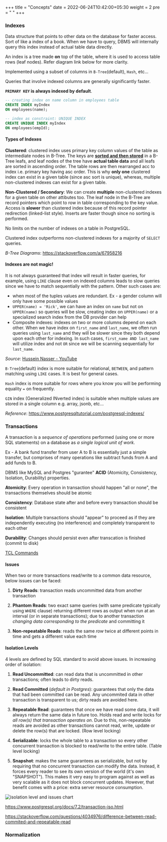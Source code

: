 +++
title = "Concepts"
date =  2022-06-24T10:42:00+05:30
weight = 2
pre = "<i class='fas fa-pen' style='color: white'></i> "
+++

### Indexes
Data structure that points to other data on the database for faster access. Sort of like a index of a book. When we have to query, DBMS will internally query this index instead of actual table data directly.

An index is a tree made **on** top of the table, where it is used to access table rows (leaf nodes). Refer diagram link below for more clarity.

Implemented using a subset of columns in `B-Tree`(default), `Hash`, etc...

Queries that involve indexed columns are generally significantly faster.

**`PRIMARY KEY` is always indexed by default**.

```sql
-- creating index on name column in employees table
CREATE INDEX myIndex 
ON employees(name);

-- index as constraint: UNIQUE INDEX
CREATE UNIQUE INDEX myIndex
ON employees(empId);
```

#### Types of Indexes

**Clustered**: clustered index uses primary key column values of the table as intermediate nodes in B-Tree. The keys are [**sorted and then stored**](https://docs.microsoft.com/en-us/sql/relational-databases/indexes/clustered-and-nonclustered-indexes-described?view=sql-server-ver16#:~:text=Clustered%20indexes%20sort%20and%20store%20the%20data%20rows%20in%20the%20table%20or%20view%20based%20on%20their%20key%20values) in a B-Tree leafs, and leaf nodes of the tree have **actual table data** and all leafs are sorted in ascending order. The table rows are then rearranged acc to index i.e. primary key having asc order. This is why **only one** clustered index can exist in a given table (since asc sort is unique), whereas, multiple non-clustered indexes can exist for a given table.

**Non-Clustered / Secondary**: We can create **multiple** non-clustered indexes for a given table on other attibutes too. The leaf node in the B-Tree are record pointers which point to row in table corresponding to the key value. Access is **slower** than clustered index because of this record pointer redirection (linked-list style). Inserts are faster though since no sorting is performed.

No limits on the number of indexes on a table in PostgreSQL.

Clustered index outperforms non-clustered indexes for a majority of `SELECT` queries.

_B-Tree Diagrams_: https://stackoverflow.com/a/67958216

#### Indexes are not magic!
It is not always guaranteed that index will result in faster queries, for example, using `LIKE` clause even on indexed columns leads to slow queries since we have to match sequentially with the pattern. Other such cases are:

- when most of the tuples values are redundant. Ex - a gender column will only have some possible values
- `UPPER(name) = 'Rick'`, we can have an index on `name` but not on `UPPER(name)` so queries will be slow, creating index on `UPPER(name)` or a specialized search index from the DB provider can help
- Composite indexes: indexes on two or more columns depend on each other. When we have index on `first_name` and `last_name`, we often run queries using `last_name` and they will be slower since they both depend upon each other for indexing. In such cases, `first_name AND last_name` will utilize index and not `OR` since we will be scanning sequentially for `last_name`.

_Source_: [Hussein Nasser - YouTube](https://youtu.be/oebtXK16WuU)

`B-Tree`(default) index is more suitable for relational, `BETWEEN`, and pattern matching using `LIKE` cases. It is best for general cases.

`Hash` index is more suitable for rows where you know you will be performing equality `=` on frequently.

`GIN` index (Generalized INverted index) is suitable when multiple values are stored in a single column e.g. array, jsonb, etc... 

_Reference_: https://www.postgresqltutorial.com/postgresql-indexes/



### Transactions
A transaction is a _sequence of operations_ performed (using one or more SQL statements) on a database as _a single logical unit of work_.

Ex - A bank fund transfer from user A to B is essentially just a simple transfer, but comprises of many operations like subtract funds from A and add funds to B.

DBMS like MySQL and Postgres "gurantee" **ACID** (Atomicity, Consistency, Isolation, Durability) properties.

**Atomicity**: Every operation in transaction should happen "all or none", the transactions themselves should be atomic

**Consistency**: Database state after and before every transaction should be consistent

**Isolation**: Multiple transactions should "appear" to proceed as if they are independently executing (no interference) and completely transparent to each other

**Durability**: Changes should persist even after transcation is finished (commit to disk)

[TCL Commands](/db/rdbms/mysql/#tcl)

#### Issues
When two or more transactions read/write to a common data resource, below issues can be faced:

1. **Dirty Reads**: transaction reads uncommitted data from another transaction

2. **Phantom Reads**: two exact same queries (with same predicate typically using `WHERE` clause) returning different rows as output when run at an interval (or in separate transactions); due to another transaction _changing data corresponding to the predicate_ and committing it

3. **Non-repeatable Reads**: reads the same _row_ twice at different points in time and gets a different value each time

#### Isolation Levels

4 levels are defined by SQL standard to avoid above issues. In increasing order of isolation:

1. **Read Uncommitted**: can read data that is uncommitted in other transactions; often leads to dirty reads.

2. **Read Committed** (_default in Postgres_): guarantees that only the data that had been committed can be read. Any uncommited data in other transaction is transparent to us; dirty reads are avoided here.

3. **Repeatable Read**: guarantees that once we have read some data, it will always return the same data in future too. Holds read and write locks for _all row(s) that transaction operates on_. Due to this, non-repeatable reads are avoided as other transactions cannot read, write, update or delete the row(s) that are locked. (Row level locking)

4. **Serializable**: locks the whole table to a transaction so every other concurrent transaction is blocked to read/write to the entire table. (Table level locking)

5. **Snapshot**: makes the same guarantees as serializable, but not by requiring that no concurrent transaction can modify the data. Instead, it forces every reader to see its own version of the world (it's own "SNAPSHOT"). This makes it very easy to program against as well as very scalable as it does not block concurrent updates. However, that benefit comes with a price: extra server resource consumption.

![isolation level and issues chart](https://i.imgur.com/PZfvE7t.png)

https://www.postgresql.org/docs/7.2/transaction-iso.html

https://stackoverflow.com/questions/4034976/difference-between-read-commited-and-repeatable-read


### Normalization


